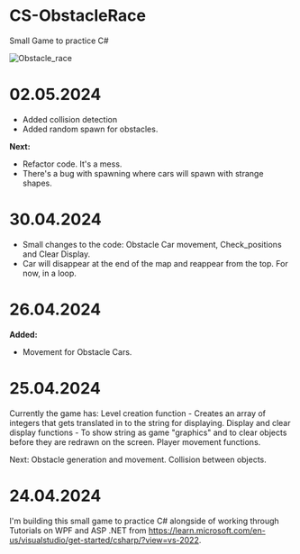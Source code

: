 # CS-ObstacleRace
Small Game to practice C#

![Obstacle_race](https://github.com/ak-fishbarc/CS-ObstacleRace/assets/60137170/4cea0371-0501-494c-a461-647b60e97ab0)

# 02.05.2024
- Added collision detection
- Added random spawn for obstacles.

**Next:**
- Refactor code. It's a mess.
- There's a bug with spawning where cars will spawn with strange shapes.

# 30.04.2024
- Small changes to the code: Obstacle Car movement, Check_positions and Clear Display.
- Car will disappear at the end of the map and reappear from the top. For now, in a loop.

# 26.04.2024
**Added:**
- Movement for Obstacle Cars.

# 25.04.2024
Currently the game has:
Level creation function - Creates an array of integers that gets translated in to the string for displaying.
Display and clear display functions - To show string as game "graphics" and to clear objects before they are redrawn on the screen.
Player movement functions.

Next:
Obstacle generation and movement.
Collision between objects.

# 24.04.2024
I'm building this small game to practice C# alongside of working through Tutorials on WPF and ASP .NET from https://learn.microsoft.com/en-us/visualstudio/get-started/csharp/?view=vs-2022.

